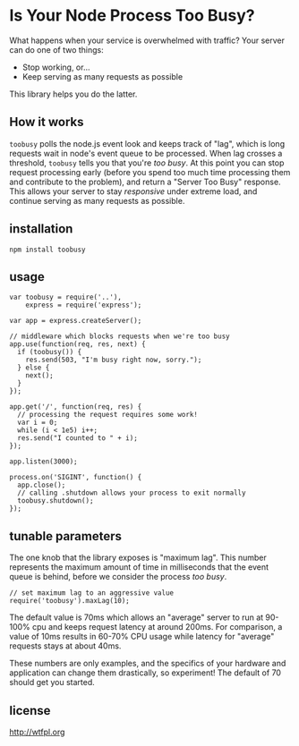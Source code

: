 # Is Your Node Process Too Busy?

What happens when your service is overwhelmed with traffic?  Your
server can do one of two things:

  * Stop working, or...
  * Keep serving as many requests as possible

This library helps you do the latter.

## How it works

`toobusy` polls the node.js event look and keeps track of "lag", which is long requests wait in node's event queue to be processed.
When lag crosses a threshold, `toobusy` tells you that you're *too busy*.
At this point you can stop request processing early (before you spend too much time processing them and contribute to the problem), and return a "Server Too Busy" response.
This allows your server to stay *responsive* under extreme load, and continue serving as many requests as possible.

## installation

    npm install toobusy

## usage

    var toobusy = require('..'),
        express = require('express');
    
    var app = express.createServer();
    
    // middleware which blocks requests when we're too busy
    app.use(function(req, res, next) {
      if (toobusy()) {
        res.send(503, "I'm busy right now, sorry.");
      } else {
        next();
      } 
    });
    
    app.get('/', function(req, res) {
      // processing the request requires some work!
      var i = 0;
      while (i < 1e5) i++;
      res.send("I counted to " + i);
    });
    
    app.listen(3000);
    
    process.on('SIGINT', function() {
      app.close();
      // calling .shutdown allows your process to exit normally
      toobusy.shutdown();
    });

## tunable parameters

The one knob that the library exposes is "maximum lag".  This number represents the maximum amount of time in milliseconds that the event queue is behind, before we consider the process *too busy*.

    // set maximum lag to an aggressive value
    require('toobusy').maxLag(10);

The default value is 70ms which allows an "average" server to run at 90-100% cpu and keeps request latency at around 200ms.
For comparison, a value of 10ms results in 60-70% CPU usage while latency for "average" requests stays at about 40ms.

These numbers are only examples, and the specifics of your hardware and application can change them drastically, so experiment!  The default of 70 should get you started.

## license

http://wtfpl.org
